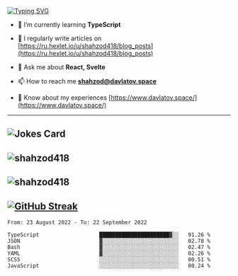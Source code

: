 [![Typing SVG](https://readme-typing-svg.herokuapp.com?font=Turret+Road&height=30&lines=HI!+I%60m+Frontend+Developer)](https://git.io/typing-svg)

- 🌱 I’m currently learning **TypeScript**

- 📝 I regularly write articles on [https://ru.hexlet.io/u/shahzod418/blog_posts](https://ru.hexlet.io/u/shahzod418/blog_posts)

- 💬 Ask me about **React, Svelte**

- 📫 How to reach me **shahzod@davlatov.space**

- 📄 Know about my experiences [https://www.davlatov.space/](https://www.davlatov.space/)

---
![Jokes Card](https://readme-jokes.vercel.app/api?theme=radical)
---
![shahzod418](https://github-readme-stats.vercel.app/api/top-langs?username=shahzod418&show_icons=true&theme=radical&locale=en&layout=compact)
---
![shahzod418](https://github-readme-stats.vercel.app/api?username=shahzod418&show_icons=true&theme=radical&locale=en&count_private=true)
---
[![GitHub Streak](http://github-readme-streak-stats.herokuapp.com?user=shahzod418&theme=radical&date_format=M%20j%5B%2C%20Y%5D)](https://git.io/streak-stats)
---
<!--START_SECTION:waka-->

```text
From: 23 August 2022 - To: 22 September 2022

TypeScript                   ██████████████████████▓░░   91.26 %
JSON                         ▓░░░░░░░░░░░░░░░░░░░░░░░░   02.78 %
Bash                         ▓░░░░░░░░░░░░░░░░░░░░░░░░   02.47 %
YAML                         ▓░░░░░░░░░░░░░░░░░░░░░░░░   02.26 %
SCSS                         ░░░░░░░░░░░░░░░░░░░░░░░░░   00.51 %
JavaScript                   ░░░░░░░░░░░░░░░░░░░░░░░░░   00.24 %
```

<!--END_SECTION:waka-->
